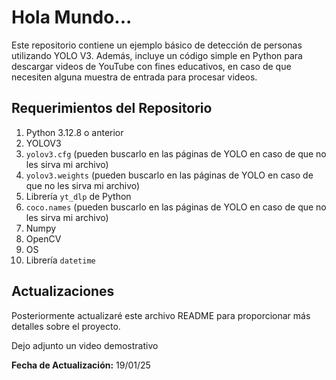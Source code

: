 # Hola Mundo...

Este repositorio contiene un ejemplo básico de detección de personas utilizando YOLO V3. Además, incluye un código simple en Python para descargar videos de YouTube con fines educativos, en caso de que necesiten alguna muestra de entrada para procesar videos.

## Requerimientos del Repositorio

1. Python 3.12.8 o anterior
2. YOLOV3
3. `yolov3.cfg` (pueden buscarlo en las páginas de YOLO en caso de que no les sirva mi archivo)
4. `yolov3.weights` (pueden buscarlo en las páginas de YOLO en caso de que no les sirva mi archivo)
5. Librería `yt_dlp` de Python
6. `coco.names` (pueden buscarlo en las páginas de YOLO en caso de que no les sirva mi archivo)
7. Numpy
8. OpenCV
9. OS
10. Librería `datetime`

## Actualizaciones

Posteriormente actualizaré este archivo README para proporcionar más detalles sobre el proyecto.

Dejo adjunto un video demostrativo

**Fecha de Actualización:** 19/01/25
